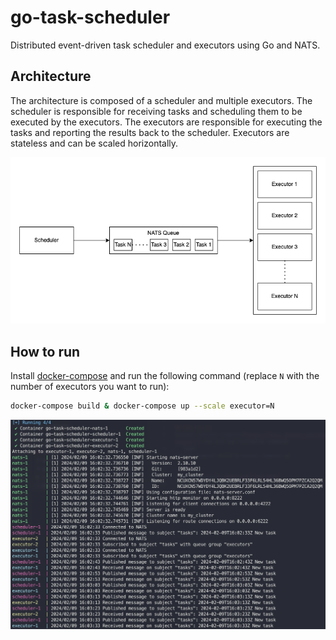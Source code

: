 # go-task-scheduler
Distributed event-driven task scheduler and executors using Go and NATS.

## Architecture
The architecture is composed of a scheduler and multiple executors. The scheduler is responsible for receiving tasks and scheduling them to be executed by the executors. The executors are responsible for executing the tasks and reporting the results back to the scheduler. Executors are stateless and can be scaled horizontally.

![Architecture](./docs/architecture.png)

## How to run
Install [docker-compose](https://docs.docker.com/compose/install/) and run the following command (replace `N` with the number of executors you want to run):
```bash
docker-compose build & docker-compose up --scale executor=N
```

![Architecture](./docs/multiple_executors.png)
